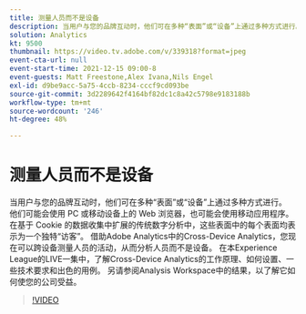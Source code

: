 ```yaml
---
title: 测量人员而不是设备
description: 当用户与您的品牌互动时，他们可在多种“表面”或“设备”上通过多种方式进行。 他们可能会使用 PC 或移动设备上的 Web 浏览器，也可能会使用移动应用程序。 在基于 Cookie 的数据收集中扩展的传统数字分析中，这些表面中的每个表面均表示为一个独特“访客”。 借助Adobe Analytics中的Cross-Device Analytics，您现在可以跨设备测量人员的活动，从而分析人员而不是设备。 在本Experience League的LIVE一集中，了解Cross-Device Analytics的工作原理、如何设置、一些技术要求和出色的用例。 另请参阅Analysis Workspace中的结果，以了解它如何使您的公司受益。
solution: Analytics
kt: 9500
thumbnail: https://video.tv.adobe.com/v/339318?format=jpeg
event-cta-url: null
event-start-time: 2021-12-15 09:00-8
event-guests: Matt Freestone,Alex Ivana,Nils Engel
exl-id: d9be9acc-5a75-4ccb-8234-cccf9cd093be
source-git-commit: 3d2289642f4164bf82dc1c8a42c5798e9183188b
workflow-type: tm+mt
source-wordcount: '246'
ht-degree: 48%

---
```


# 测量人员而不是设备

当用户与您的品牌互动时，他们可在多种“表面”或“设备”上通过多种方式进行。 他们可能会使用 PC 或移动设备上的 Web 浏览器，也可能会使用移动应用程序。 在基于 Cookie 的数据收集中扩展的传统数字分析中，这些表面中的每个表面均表示为一个独特“访客”。 借助Adobe Analytics中的Cross-Device Analytics，您现在可以跨设备测量人员的活动，从而分析人员而不是设备。 在本Experience League的LIVE一集中，了解Cross-Device Analytics的工作原理、如何设置、一些技术要求和出色的用例。 另请参阅Analysis Workspace中的结果，以了解它如何使您的公司受益。


>[!VIDEO](https://video.tv.adobe.com/v/339318/?quality=12&learn=on)
